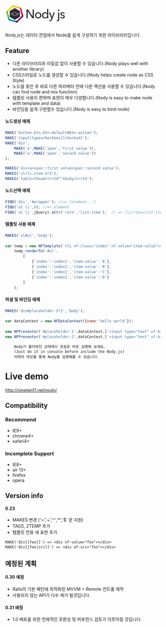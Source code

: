![Nody.js](/source/logo/nodyjs-small.png)
==================================
Nody.js는 데이터 관점에서 Node를 쉽게 구성하기 위한 라이브러리입니다. 

## Feature #

  - 다른 라이브러리와 이질감 없이 사용할 수 있습니다.(Nody plays well with another library)
  - CSS스타일로 노드를 생성할 수 있습니다.(Nody helps create node as CSS Style)
  - 노드를 찾은 후 바로 다른 파라메터 안에 다른 액션을 사용할 수 있습니다.(Nody can find node and mix function)
  - 템플릿 사용이 편하며 표현이 매우 다양합니다.(Nody is easy to make node with template and data)
  - 바인딩을 쉽게 구현할수 있습니다.(Nody is easy to bind node)

#### 노드생성 예제
```javascript
MAKE('button.btn.btn-default#btn-action');
MAKE('input[type=checkbox][checked]');
MAKE('div',
	MAKE('a',MAKE('span','first value')),
	MAKE('a',MAKE('span','second value'))
);
```
```javascript
MAKES('div>a>span::first value+span::second value');
MAKES('ul>li.item-$*3');
MAKES('table>thead>tr>td^^tbody>tr>td');
```


#### 노드선택 예제
```javascript
FIND('div','#wrapper'); //=> [element...]
FIND('ul li',0); //=> element
FIND('ul li',jQuery).attr('role','list-item');  // => [li[role=list-item]]
```

#### 템플릿 사용 예제
```javascript
MAKES('ul#ul','body');

var temp = new NFTemplate('<li nf-class="index" nf-value="item-value"></li>');
	temp.renderTo('#ul',
		[
			{'index':'index1','item-value':'A'},
			{'index':'index1','item-value':'B'},
			{'index':'index1','item-value':'C'},
			{'index':'index1','item-value':'D'}
		]
	);
```
  
#### 파셜 및 바인딩 예제
```javascript
MAKES('div#placeholder-$*2','body');

var dataContext = new NFDataContext({name:'hello world'});

new NFPresentor('#placeholder-1',dataContext,['<input type="text" nf-bind="name">'],true);
new NFPresentor('#placeholder-2',dataContext,['<input type="text" nf-bind="name">'],true);
```

```
	Nody가 불러와진 상태에서 콘솔로 바로 실행해 보세요.
	(Just do it in console before include the Nody.js)
	아래의 데모를 통해 Nody를 실행해불 수 있습니다.
```

# Live demo #
<a href="http://nineten11.net/nody/">http://nineten11.net/nody/</a>

## Compatibility #
### Recommend #
  - IE9+
  - chrome4+
  - safari4+
  
### Incomplete Support #
  - IE8+
  - air 13+
  - firefox
  - opera

## Version info #

#### 0.23
- MAKES 변경 ('>','+','^','*','$' 문 지원)
- TAGS, ZTEMP 추가
- 탬플릿 전용 새 표현 추가 
```
MAKE('div[[foo]]') => <div nf-value="foo"></div>
MAKE('div[[foo|src]]') => <div nf-src="foo"></div>
```

## 예정된 계획 #

#### 0.30 예정
- Rails의 기본 패턴에 최적화된 MVVM + Remote 컨트롤 제작 
- 사용되지 않는 API가 다수 제거 될것입니다.

#### 0.31 예정
- 1.0 배포를 위한 전체적인 호환성 및 퍼포먼스 검토가 이루어질 것입니다.
